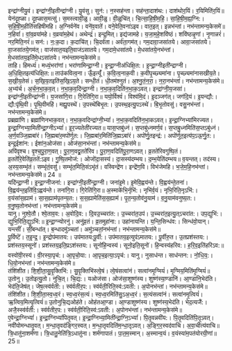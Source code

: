 

  
इन्द्रा॑ग्नीयु॒वं। इन्द्रा॑ग्नी॒इतीन्द्रा॑ग्नी। यु॒वंसु। सुन॑:। न॒स्सह॑न्ता। सह॑न्ता॒दाश॑थ:। दाश॑थोर॒यिं। र॒यिमिति॑र॒यिं॥ येन॑दृ॒ह्ळा। दृ॒ह्ळास॒मत्सु॑। स॒मस्त्वावी॒ळु। आवी॒ळु। वी॒ळुचि॑त्। चि॒त्सा॒हि॒षी॒म॒हि॒। सा॒हि॒षी॒म॒ह्य॒ग्नि:। स॒हि॒षी॒म॒हीति॑सहिषीमहि। अ॒ग्निर्वने॑व। वने॑व॒वाते॑। वने॒वेति॒वना॑ऽइव। वात॒इत्। इन्नभ॑न्तां। नभ॑न्तामन्य॒केसमे॑॥  
न॒हिवां॑। वां॒व॒व्रया॑महे। व॒व्रया॑म॒हेथ॑। अथेन्द्रं॑। इन्द्र॒मित्। इद्य॑जामहे। य॒जा॒म॒हे॒शवि॑ष्ठं। शवि॑ष्ठन्नृ॒णां। नृ॒णान्नरं॑। नर॒मिति॒नरं॑॥ सन॑:। न॒:क॒दा। क॒दाचि॑त्। चि॒दर्व॑ता। अर्व॑ता॒गम॑त्। गम॒दावा॒जसा॑तये। आवा॒जसा॑तये। वा॒जसा॑तये॒गम॑त्। वाज॑सात॒यइति॒वाज॑ऽसातये। गम॒दामे॒धसा॑तये। मे॒धसा॑तये॒नभ॑न्तां। मे॒धसा॑तय॒इति॑मे॒धऽसा॑तये। नभ॑न्तामन्य॒केस॑मे॥  
ताहि। हिमध्यं॑। मध्यं॒भरा॑णां। भरा॑णामिन्द्रा॒ग्नी। इ॒न्द्रा॒ग्नीअ॑धिक्षि॒त:। इ॒न्द्रा॒ग्नीइती॑न्द्राग्नी। अ॒धि॒क्षि॒तइत्य॑धिक्षि॒त:॥ ताउ॑कवित्व॒ना। ऊँ॒इत्यूँ॑। क॒वि॒त्व॒नाक॒वी। क॒वीपृ॒च्छ्यमा॑ना। पृ॒च्छ्यमा॑नासखीय॒ते। स॒खी॒य॒तेसं। स॒खि॒य॒तइति॑स॒खि॒ऽय॒ते। सन्धी॒तं। धी॒तम॑श्नुतं। अ॒श्नु॒तं॒न॒रा॒। न॒रा॒नभ॑न्तां। नभ॑न्तामन्य॒केस॑मे॥  
अ॒भ्य॑र्च। अ॒र्च॒न॒भा॒क॒व॒त्। न॒भा॒क॒व॒दि॑न्द्रा॒ग्नी। न॒भा॒क॒व॒दिति॑न॒भा॒क॒ऽवत्। इन्द्रा॑ग्नी॒य॒जसा॑। इन्द्रा॑ग्नी॒इतीन्द्रा॑ग्नी। य॒जसा॑गि॒रा। गि॒रेति॑गि॒रा॥ ययो॒र्विश्वं॑। विश्व॑मि॒दं। इ॒दञ्जग॑त्। जग॑दि॒यं। इ॒यन्द्यौ:। द्यौ:पृ॑थि॒वी। पृ॒थि॒वीमहि॑। मह्यु॒पस्थे॑। उ॒पस्थे॑बिभृ॒त:। उ॒पस्थ॒इत्यु॒पऽस्थे॑। बि॒भृ॒तोवसु॑। वसु॒नभ॑न्तां। नभ॑न्तामन्य॒केस॑मे॥  
प्रब्रह्मा॑णि। ब्रह्मा॑णिनभाक॒वत्। न॒भा॒क॒वदिन्द्रा॑ग्नी॒भ्यां॑। न॒भा॒क॒वदिति॑न॒भा॒कऽवत्। इ॒न्द्रा॒ग्निभ्या॑मिरज्यत। इ॒न्द्रा॒ग्निभ्या॒मिती॑न्द्रा॒ग्नीऽभ्यां॑। इ॒र॒ज्यतेती॑रज्यत॥ यास॒प्तबु॑ध्नं। स॒प्तबु॑ध्नमर्ण॒वं। स॒प्तबु॒ध्नमिति॑स॒प्तऽबु॑ध्नं। अ॒र्ण॒वञ्जि॒ह्मबा॑रं। जि॒ह्मबा॑र॒मपो॑र्णुत:। जि॒ह्मबा॑र॒मिति॑जि॒ह्मऽबा॑रं। अपो॑र्णु॒तइन्द्र॑:। अपो॑र्णुत॒इत्य॑प॒ऽऊ॒र्णु॒त:। इन्द्र॒ईशा॑न:। ईशा॑न॒ओज॑सा। ओज॑सा॒नभ॑न्तां। नभ॑न्तामन्य॒केस॑मे॥  
अपि॑वृश्च। वृ॒श्च॒पु॒रा॒ण॒वत्। पु॒रा॒ण॒वद्व्र॒तते॑रिव। पु॒रा॒ण॒वदिति॑पु॒रा॒णऽवत्। व्र॒तते॑रिवगुष्पि॒तं। व्र॒तते॑रि॒वेति॑व्र॒तते॑:ऽइव। गु॒ष्पि॒तमोज॑:। ओजो॑दा॒सस्य॑। दा॒सस्य॑दम्भय। द॒म्भ॒येति॑दम्भय॥ व॒यन्तत्। तद॑स्य। अ॒स्य॒सम्भृ॑तं। सम्भृ॑तं॒वसु॑। सम्भृ॑त॒मिति॒संऽभृ॑तं। वस्विन्द्रे॑ण। इन्द्रे॑ण॒वि। विभ॑जेमहि। भ॒जे॒म॒हि॒नभ॑न्तां। नभ॑न्तामन्य॒केस॑मे॥ 24 ॥  
यदि॑न्द्रा॒ग्नी। इ॒न्द्रा॒ग्नीजना॑:। इन्द्रा॑ग्नी॒इती॑न्द्रा॒ग्नी। जना॑इ॒मे। इ॒मेवि॒ह्वय॑न्ते। वि॒ह्वय॑न्ते॒तना॑। वि॒ह्वय॑न्त॒इति॑वि॒ऽह्वय॑न्ते। तना॑गि॒रा। गि॒रेति॑गि॒रा॥ अ॒स्माके॑भि॒र्नृभि॑:। नृभि॑र्व॒यं। नृभि॒रिति॒नृऽभि॑:। व॒यंसा॑स॒ह्याम॑। सा॒स॒ह्याम॑पृतन्य॒त:। स॒स॒ह्यामेति॑स॒स॒ह्याम॑। पृ॒त॒न्य॒तोव॑नु॒याम॑। व॒नु॒याम॑वनुष्य॒त:। व॒नु॒ष्य॒तोनभ॑न्तां। नभ॑न्तामन्य॒केस॑मे॥  
यानु। नुश्वे॒तौ। श्वे॒ताव॒व:। अ॒वोदि॒व:। दि॒वउ॒च्चरा॑त:। उ॒च्चरा॑त॒उप॑। उ॒च्चरा॑त॒इत्यु॒त्ऽचरा॑त:। उप॒द्युभि॑:। द्युभि॒रिति॒द्युऽभि॑:॥ इ॒न्द्रा॒ग्न्योरनु॑। अनु॑व्र॒तं। व्र॒तमुहा॑ना:। उहा॑नायन्ति। य॒न्ति॒सिन्ध॑व:। सिन्ध॑वो॒यान्। यन्त्सीं॑। सीं॒बन्धा॑त्। ब॒न्धादमु॑ञ्चतां। अमु॑ञ्चतां॒नभ॑न्तां। नभ॑न्तामन्य॒केस॑मे॥  
पू॒र्विष्टॆ॑। त॒इ॒न्द्र॒। इ॒न्द्रोप॑मातय:। उप॑मातय:पू॒र्वी:। उप॑मातय॒इत्युप॑ऽमातय:। पू॒र्वीरु॒त। उ॒तप्रश॑स्तय:। प्रश॑स्तय॒स्सूनो॑। प्रश॑स्तय॒इति॒प्रऽश॑स्तय:। सूनो॑हि॒न्वस्य॑। सूनो॒इति॒सूनो॑। हि॒न्वस्य॑हरिव:। ह॒रि॒व॒इति॑हरिऽव:॥ वस्वो॑वी॒रस्य॑। वी॒रस्या॒पृच॑:। आ॒पृचो॒या:। आ॒पृच॒इत्या॒ऽपृच॑:। यानु। नुसाध॑न्त। साध॑न्तन:। नो॒धि॒य॒:। धि॒यो॒नभ॑न्तां। नभ॑न्तामन्य॒केस॑मे॥  
तंशि॑शीत। शि॒शी॒ता॒सु॒वृ॒क्तिभि॑:। सु॒वृ॒क्तिभि॑स्त्वे॒षं। त्वे॒षंसत्वा॑नं। सत्वा॑नमृ॒ग्मियं॑। मृ॒ग्मिय॒मिति॑मृ॒ग्मियं॑॥ उ॒तोनु। उ॒तोइत्यु॒तो। नुचि॒त्। चि॒द्य:। यओज॑सा। ओज॑सा॒शुष्ण॑स्य। शुष्ण॑स्या॒ण्डानि॑। आ॒ण्डानि॒भेद॑ति। भेद॑ति॒जेष॑त्। जेष॒त्स्व॑र्वती:। स्व॑र्वतीर॒प:। स्व॑र्वती॒रिति॒स्व॑:ऽवती:। अ॒पोनभ॑न्तां। नभ॑न्तामन्य॒केस॑मे॥  
तंशि॑शीत। शि॒शी॒ता॒स्व॒ध्व॒रं। स्व॒ध्व॒रंस॒त्यं। स्व॒ध्व॒रमिति॑सु॒ऽअ॒ध्व॒रं। स॒त्यंसत्वा॑नं। सत्वा॑नमृ॒त्वियं॑। ऋ॒त्विय॒मित्यृ॒त्वियं॑॥ उ॒तोनुचि॒द्यओह॑ते। ओह॑तआ॒ण्डा। आ॒ण्डाशुष्ण॑स्य। शुष्ण॑स्य॒भेद॑ति। भेद॒त्यजै॑:। अजै॒स्स्व॑र्वती:। स्व॑र्वतीर॒प:। स्व॑र्वती॒रिति॒स्व॑:ऽवती:। अ॒पोनभ॑न्तां। नभ॑न्तामन्य॒केस॑मे॥  
ए॒वेन्द्रा॒ग्निभ्यां॑। इ॒न्द्रा॒ग्निभ्यां॑पितृ॒वत्। इ॒न्द्रा॒ग्निभ्या॒मिती॑न्द्रा॒ग्नि॒ऽभ्यां॑। पि॒तृ॒वन्नवी॑य:। पि॒तृ॒वदिति॑पि॒तृ॒ऽवत्। नवी॑योमन्धातृ॒वत्। म॒न्धा॒तृवद॑ङ्गिर॒स्वत्। म॒न्धा॒तृवदिति॑म॒न्धा॒तृऽवत्। अ॒ङ्गि॒र॒स्वद॑वाचि। अ॒वा॒चीत्य॑वाचि॥ त्रि॒धातु॑ना॒शर्म॑णा। त्रि॒धातु॒नेति॑त्रि॒ऽधातु॑ना। शर्म॑णापातं। पा॒त॒म॒स्मान्। अ॒स्मान्व॒यं। व॒यंस्या॑म॒पत॑योरयी॒णां॥ 25॥  
